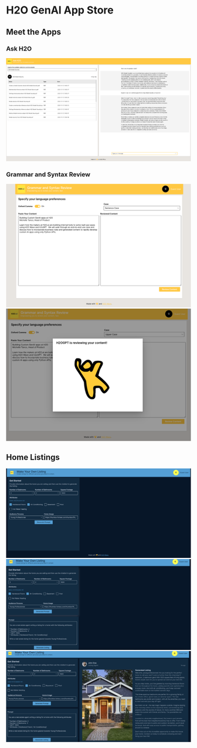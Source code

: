 # H2O GenAI App Store


## Meet the Apps

### Ask H2O
![](ask-h2o/static/screenshot-3.png)


### Grammar and Syntax Review
![](grammar-and-syntax-review/static/screenshot-1.png)
![](grammar-and-syntax-review/static/screenshot-2.png)

## Home Listings

![](home-listings/static/screenshot-1.png)
![](home-listings/static/screenshot-2.png)
![](home-listings/static/screenshot-4.png)